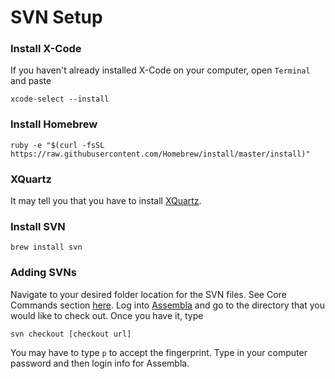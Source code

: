 # SVN Setup

### Install X-Code
If you haven't already installed X-Code on your computer, open ```Terminal``` and paste

```
xcode-select --install
```

### Install Homebrew
```
ruby -e "$(curl -fsSL https://raw.githubusercontent.com/Homebrew/install/master/install)"
```

### XQuartz
It may tell you that you have to install [XQuartz](http://www.xquartz.org/)\.

### Install SVN
```
brew install svn
```

### Adding SVNs
Navigate to your desired folder location for the SVN files. See Core Commands section [here](https://github.com/0nn0/terminal-mac-cheatsheet/wiki/Terminal-Cheatsheet-for-Mac-(-basics-))\.
Log into [Assembla](https://www.assembla.com/) and go to the directory that you would like to check out.
Once you have it, type
```
svn checkout [checkout url]
```
You may have to type ```p``` to accept the fingerprint.
Type in your computer password and then login info for Assembla.